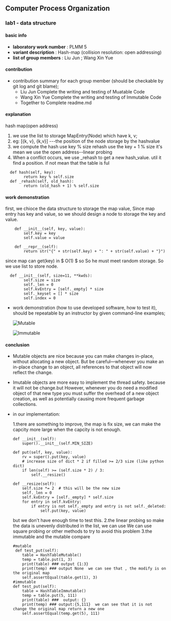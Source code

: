 ## Computer Process Organization
### lab1 - data structure
#### basic info
* **laboratory work number** : PLMM 5 
* **variant description** :  Hash-map (collision resolution: open addressing)
* **list of group members** : Liu Jun ; Wang Xin Yue

#### contribution
* contribution summary for each group member (should be checkable by git log and git blame);
    - Liu Jun Complete the writing and testing of Muatable Code 
    - Wang Xin Yue Complete the writing and testing of Immutable Code
    - Together to  Complete readme.md
#### explanation 
hash map(open address)
1. we use the list to storage MapEntry(Node) which have k, v;
2. eg: [{k, v}, {k,v}] ---the position of the node storage by the hashvalue
3. we compute the hash use key % size rehash use the key + 1 % size it's mean we use the open address--linear probing
4. When a conflict occurs, we use _rehash to get a new hash_value. util it find a position. if not mean that the table is ful 
```
  def hash(self, key):
        return key % self.size
  def _rehash(self, old_hash):
        return (old_hash + 1) % self.size
```
#### work demonstration 
first, we chioce the data structure to storage the map value,  Since map entry has key and value, so we should design a node to storage the key and value. 
```
    def __init__(self, key, value):
        self.key = key
        self.value = value

    def __repr__(self):
        return str("{" + str(self.key) + ": " + str(self.value) + "}")
```
since map can get(key) in $ O(1) $ so So he must meet random storage. So we use list to store node.
```
  def __init__(self, size=11, **kwds):
        self.size = size
        self._len = 0
        self.kvEntry = [self._empty] * size
        self._keyset = [] * size
        self.index = 0
```
* work demonstration (how to use developed software, how to test it), should be repeatable by an instructor by given command-line
  examples;

  ![Mutable](https://github.com/leleyi/CPO/blob/master/lab1/fig/1.png)

  ![Immutable](https://github.com/leleyi/CPO/blob/master/lab1/fig/2.jpg)


#### conclusion
* Mutable objects are nice because you can make changes in-place, without allocating a new object. 
But be careful—whenever you make an in-place change to an object, all references to that object will now reflect the change.    

* Imutable objects are more easy to implement the thread safety. because it will not be change.but  However, whenever you do need a modified object of that new type you must suffer the overhead of a new object creation, as well as potentially causing more frequent garbage collections. 

* in our implementation:

    1.there are something to improve, the map is fix size, we can make the capcity more large when the capcity is not enough. 
    ``` 
    def __init__(self):
        super().__init__(self.MIN_SIZE)

    def put(self, key, value):
        rv = super().put(key, value)
        # increase size of dict * 2 if filled >= 2/3 size (like python dict)
        if len(self) >= (self.size * 2) / 3:
            self.__resize()

    def __resize(self):
        self.size *= 2  # this will be the new size
        self._len = 0
        self.kvEntry = [self._empty] * self.size
        for entry in self.kvEntry:
            if entry is not self._empty and entry is not self._deleted:
                self.put(key, value)
    ```
    but we don't have enough time to test this.
    2.the linear probing so make the data is unevenly distributed in the list, we can use We can use square probing or other methods to try to avoid this problem
    3.the immutable and the mutable compare
    ```
    #mutable
     def test_put(self):
        table = HashTableMutable()
        temp = table.put(1, 3)
        print(table) ### output {1:3} 
        print(temp) ### output None  we can see that , the modify is on the original map
        self.assertEqual(table.get(1), 3)
    #immutable 
    def test_put(self):
        table = HashTableImmutable()
        temp = table.put(5, 111)
        print(table) ###  output: {}
        print(temp) ### output:{5,111}  we can see that it is not change the original map return a new one
        self.assertEqual(temp.get(5), 111)
    ```

